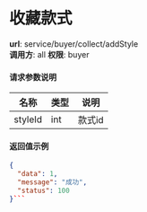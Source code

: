 收藏款式
=======

**url**: service/buyer/collect/addStyle  
**调用方**: all
**权限**: buyer  

#### 请求参数说明
|    名称   	 |  类型  |   说明     |
|----------------|--------|---------  |
| styleId       | int     | 款式id   |


#### 返回值示例

```json
{
  "data": 1,
  "message": "成功",
  "status": 100
}```